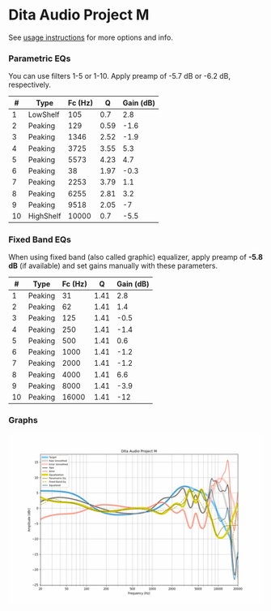 # Dita Audio Project M
See [usage instructions](https://github.com/jaakkopasanen/AutoEq#usage) for more options and info.

### Parametric EQs
You can use filters 1-5 or 1-10. Apply preamp of -5.7 dB or -6.2 dB, respectively.

|   # | Type      |   Fc (Hz) |    Q |   Gain (dB) |
|-----|-----------|-----------|------|-------------|
|   1 | LowShelf  |       105 | 0.7  |         2.8 |
|   2 | Peaking   |       129 | 0.59 |        -1.6 |
|   3 | Peaking   |      1346 | 2.52 |        -1.9 |
|   4 | Peaking   |      3725 | 3.55 |         5.3 |
|   5 | Peaking   |      5573 | 4.23 |         4.7 |
|   6 | Peaking   |        38 | 1.97 |        -0.3 |
|   7 | Peaking   |      2253 | 3.79 |         1.1 |
|   8 | Peaking   |      6255 | 2.81 |         3.2 |
|   9 | Peaking   |      9518 | 2.05 |        -7   |
|  10 | HighShelf |     10000 | 0.7  |        -5.5 |

### Fixed Band EQs
When using fixed band (also called graphic) equalizer, apply preamp of **-5.8 dB** (if available) and set gains manually with these parameters.

|   # | Type    |   Fc (Hz) |    Q |   Gain (dB) |
|-----|---------|-----------|------|-------------|
|   1 | Peaking |        31 | 1.41 |         2.8 |
|   2 | Peaking |        62 | 1.41 |         1.4 |
|   3 | Peaking |       125 | 1.41 |        -0.5 |
|   4 | Peaking |       250 | 1.41 |        -1.4 |
|   5 | Peaking |       500 | 1.41 |         0.6 |
|   6 | Peaking |      1000 | 1.41 |        -1.2 |
|   7 | Peaking |      2000 | 1.41 |        -1.2 |
|   8 | Peaking |      4000 | 1.41 |         6.6 |
|   9 | Peaking |      8000 | 1.41 |        -3.9 |
|  10 | Peaking |     16000 | 1.41 |       -12   |

### Graphs
![](./Dita%20Audio%20Project%20M.png)
